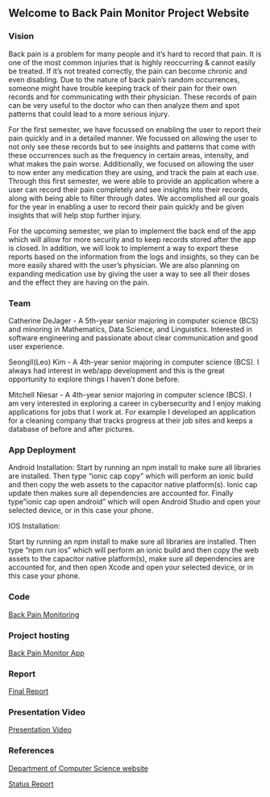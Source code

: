 ## Welcome to Back Pain Monitor Project Website

### Vision

Back pain is a problem for many people and it’s hard to record that pain. It is one of the most common injuries that is highly reoccurring & cannot easily be treated. If it’s not treated correctly, the pain can become chronic and even disabling. Due to the nature of back pain’s random occurrences, someone might have trouble keeping track of their pain for their own records and for communicating with their physician. These records of pain can be very useful to the doctor who can then analyze them and spot patterns that could lead to a more serious injury.

For the first semester, we have focussed on enabling the user to report their pain quickly and in a detailed manner. We focussed on allowing the user to not only see these records but to see insights and patterns that come with these occurrences such as the frequency in certain areas, intensity, and what makes the pain worse. Additionally, we focused on allowing the user to now enter any medication they are using, and track the pain at each use. Through this first semester, we were able to provide an application where a user can record their pain completely and see insights into their records, along with being able to filter through dates. We accomplished all our goals for the year in enabling a user to record their pain quickly and be given insights that will help stop further injury. 

For the upcoming semester, we plan to implement the back end of the app which will allow for more security and to keep records stored after the app is closed. In addition, we will look to implement a way to export these reports based on the information from the logs and insights, so they can be more easily shared with the user’s physician. We are also planning on expanding medication use by giving the user a way to see all their doses and the effect they are having on the pain. 


### Team

Catherine DeJager - A 5th-year senior majoring in computer science (BCS) and minoring in Mathematics, Data Science, and Linguistics. Interested in software engineering and passionate about clear communication and good user experience.

SeongIl(Leo) Kim - A 4th-year senior majoring in computer science (BCS). I always had interest in web/app development and this is the great opportunity to explore things I haven't done before.

Mitchell Niesar - A 4th-year senior majoring in computer science (BCS). I am very interested in exploring a career in cybersecurity and I enjoy making applications for jobs that I work at. For example I developed an application for a cleaning company that tracks progress at their job sites and keeps a database of before and after pictures. 

### App Deployment

Android Installation:
Start by running an npm install to make sure all libraries are installed. Then type “ionic cap copy” which will perform an ionic build and then copy the web assets to the capacitor native platform(s). Ionic cap update then makes sure all dependencies are accounted for. Finally type”ionic cap open android” which will open Android Studio and open your selected device, or in this case your phone.


IOS  Installation:

Start by running an npm install to make sure all libraries are installed. Then type “npm run ios” which will perform an ionic build and then copy the web assets to the capacitor native platform(s), make sure all dependencies are accounted for, and then open Xcode and open your selected device, or in this case your phone.


### Code

[Back Pain Monitoring](https://github.com/Back-Pain-Monitoring/Back-Pain-Monitor)

### Project hosting

[Back Pain Monitor App](https://back-pain-monitor.web.app/tabs/home)

### Report

[Final Report](https://docs.google.com/document/d/1LCuqxhvYq1DKPKfo21z0Yo7wudfwrWrVwuGsgRG3S-s/edit?usp=sharing)

### Presentation Video

[Presentation Video](https://drive.google.com/file/d/117IhHmepKyRXRuQJsSLDGtBsMO6tODLe/view?usp=sharing)

### References

[Department of Computer Science website](https://computing.calvin.edu/)

[Status Report](https://docs.google.com/presentation/d/1wmthpXqur50NJo_T9BQHd8E4o00h4NWMbdnBuSuWFys/edit#slide=id.gad5542a5fc_0_13)
